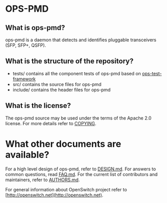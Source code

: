 OPS-PMD
=======

What is ops-pmd?
----------------
ops-pmd is a daemon that detects and identifies pluggable transceivers (SFP, SFP+, QSFP).

What is the structure of the repository?
----------------------------------------
* tests/ contains all the component tests of ops-pmd based on [ops-test-framework](http://git.openswitch.net/openswitch/ops-test-framework)
* src/ contains the source files for ops-pmd
* include/ contains the header files for ops-pmd

What is the license?
--------------------
The ops-pmd source may be used under the terms of the Apache 2.0 license. For more details refer to [COPYING](COPYING).

What other documents are available?
===================================
For a high level design of ops-pmd, refer to [DESIGN.md](DESIGN.md).
For answers to common questions, read [FAQ.md](FAQ.md).
For the current list of contributors and maintainers, refer to [AUTHORS.md](AUTHORS.md).

For general information about OpenSwitch project refer to [http://openswitch.net](http://openswitch.net).
